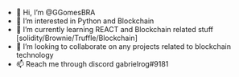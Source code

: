 - 👋 Hi, I’m @GGomesBRA
- 👀 I’m interested in Python and Blockchain
- 🌱 I’m currently learning REACT and Blockchain related stuff [solidity/Brownie/Truffle/Blockchain]
- 💞️ I’m looking to collaborate on any projects related to blockchain technology
- 📫 Reach me through discord gabrielrog#9181

<!---
GGomesBRA/GGomesBRA is a ✨ special ✨ repository because its `README.md` (this file) appears on your GitHub profile.
You can click the Preview link to take a look at your changes.
--->
